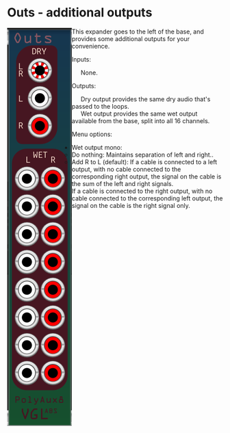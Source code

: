 # Outs - additional outputs

<img src="Outs.png" align="left">

This expander goes to the left of the base, and provides some additional outputs for your convenience.

Inputs:
<dl><dd>&ensp;&ensp;&ensp;None.</dd></dl>

Outputs: 
<dl><dd>&ensp;&ensp;&ensp;Dry output provides the same dry audio that's passed to the loops.</dd>
<dd>&ensp;&ensp;&ensp;Wet output provides the same wet output available from the base, split into all 16 channels.</dd></dl>  

Menu options:
- Wet output mono:
	- Do nothing: Maintains separation of left and right..
	- Add R to L (default): If a cable is connected to a left output, with no cable connected to the corresponding right output, the signal on the cable is the sum of the left and right signals.  
	  If a cable is connected to the right output, with no cable connected to the corresponding left output, the signal on the cable is the right signal only.

